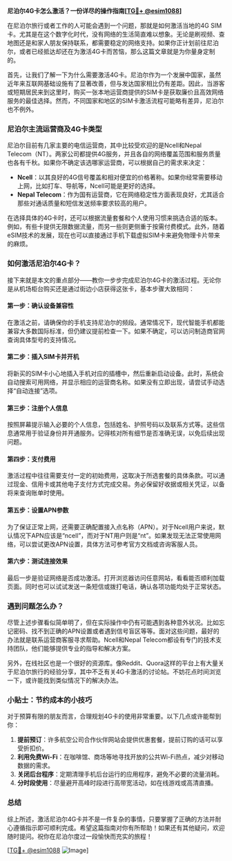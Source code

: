 **尼泊尔4G卡怎么激活？一份详尽的操作指南[[TG💪+ @esim1088](https://t.me/s/esim1088)]**

在尼泊尔旅行或者工作的人可能会遇到一个问题，那就是如何激活当地的4G SIM卡。尤其是在这个数字化时代，没有网络的生活简直难以想象。无论是刷视频、查地图还是和家人朋友保持联系，都需要稳定的网络支持。如果你正计划前往尼泊尔，或者已经抵达却还在为激活4G卡而苦恼，那么这篇文章就是为你量身定制的。

首先，让我们了解一下为什么需要激活4G卡。尼泊尔作为一个发展中国家，虽然近年来互联网基础设施有了显著改善，但与发达国家相比仍有差距。因此，当游客或短期居民来到这里时，购买一张本地运营商提供的SIM卡是获取廉价且高效网络服务的最佳选择。然而，不同国家和地区的SIM卡激活流程可能略有差异，尼泊尔也不例外。

### 尼泊尔主流运营商及4G卡类型

尼泊尔目前有几家主要的电信运营商，其中比较受欢迎的是Ncell和Nepal Telecom（NT）。两家公司都提供4G服务，并且各自的网络覆盖范围和服务质量也各有千秋。如果你不确定该选哪家运营商，可以根据自己的需求来决定：

- **Ncell**：以其良好的4G信号覆盖和相对便宜的价格著称。如果你经常需要移动上网，比如打车、导航等，Ncell可能是更好的选择。
- **Nepal Telecom**：作为国有运营商，它在网络稳定性方面表现良好，尤其适合那些对通话质量和短信发送频率要求较高的用户。

在选择具体的4G卡时，还可以根据流量套餐和个人使用习惯来挑选合适的版本。例如，有些卡提供无限数据流量，而另一些则更侧重于按需付费模式。此外，随着eSIM技术的发展，现在也可以直接通过手机下载虚拟SIM卡来避免物理卡片带来的麻烦。

### 如何激活尼泊尔4G卡？

接下来就是本文的重点部分——教你一步步完成尼泊尔4G卡的激活过程。无论你是从机场柜台购买还是通过街边小店获得这张卡，基本步骤大致相同：

#### 第一步：确认设备兼容性
在激活之前，请确保你的手机支持尼泊尔的频段。通常情况下，现代智能手机都能兼容大多数国际标准，但仍建议提前检查一下。如果不确定，可以访问制造商官网查询具体型号的支持情况。

#### 第二步：插入SIM卡并开机
将新买的SIM卡小心地插入手机对应的插槽中，然后重新启动设备。此时，系统会自动搜索可用网络，并显示相应的运营商名称。如果没有立即出现，请尝试手动选择“自动连接”选项。

#### 第三步：注册个人信息
按照屏幕提示输入必要的个人信息，包括姓名、护照号码以及联系方式等。这些信息通常用于验证身份并开通服务。记得核对所有细节是否准确无误，以免后续出现问题。

#### 第四步：支付费用
激活过程中往往需要支付一定的初始费用，这取决于所选套餐的具体条款。可以通过现金、信用卡或其他电子支付方式完成交易。务必保留好收据或相关凭证，以备将来查询账单时使用。

#### 第五步：设置APN参数
为了保证正常上网，还需要正确配置接入点名称（APN）。对于Ncell用户来说，默认情况下APN应该是“ncell”，而对于NT用户则是“nt”。如果发现无法正常使用网络，可以尝试更改APN设置，具体方法可参考官方文档或咨询客服人员。

#### 第六步：测试连接效果
最后一步是验证网络是否成功激活。打开浏览器访问任意网站，看看能否顺利加载页面。同时也可以试试发送一条短信或拨打电话，确认各项功能均处于正常状态。

### 遇到问题怎么办？

尽管上述步骤看似简单明了，但在实际操作中仍有可能遇到各种意外状况。比如忘记密码、找不到正确的APN设置或者遇到信号盲区等等。面对这些问题，最好的办法就是联系运营商客服寻求帮助。Ncell和Nepal Telecom都设有专门的技术支持团队，他们能够提供专业的指导和解决方案。

另外，在线社区也是一个很好的资源库。像Reddit、Quora这样的平台上有大量关于尼泊尔旅行的经验分享，其中不乏有关4G卡激活的讨论帖。不妨花点时间浏览一下，或许能找到类似情况下的解决办法。

### 小贴士：节约成本的小技巧

对于预算有限的朋友而言，合理规划4G卡的使用非常重要。以下几点或许能帮到你：

1. **提前预订**：许多航空公司合作伙伴网站会提供优惠套餐，提前订购的话可以享受折扣价。
2. **利用免费Wi-Fi**：在咖啡馆、商场等地寻找开放的公共Wi-Fi热点，减少对移动数据的需求。
3. **关闭后台程序**：定期清理手机后台运行的应用程序，避免不必要的流量消耗。
4. **分时段使用**：尽量避开高峰时段进行高带宽活动，如在线游戏或高清直播。

### 总结

综上所述，激活尼泊尔4G卡并不是一件复杂的事情，只要掌握了正确的方法并耐心遵循指示即可顺利完成。希望这篇指南对你有所帮助！如果还有其他疑问，欢迎随时提问。祝你在尼泊尔度过一段愉快而充实的旅程！

[[TG💪+ @esim1088](https://t.me/s/esim1088) ![Image](https://i.postimg.cc/4NQfJmqS/Snipaste-2025-05-13-00-14-12.png)]